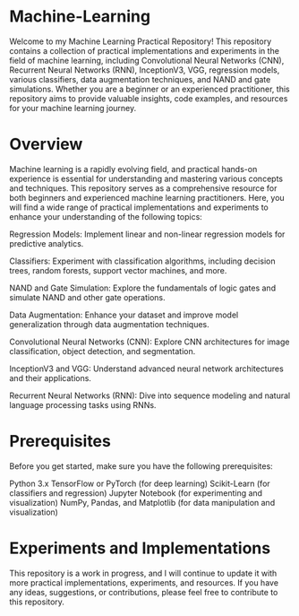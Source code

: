 # Machine-Learning

Welcome to my Machine Learning Practical Repository! This repository contains a collection of practical implementations and experiments in the field of machine learning, including Convolutional Neural Networks (CNN), Recurrent Neural Networks (RNN), InceptionV3, VGG, regression models, various classifiers, data augmentation techniques, and NAND and gate simulations. Whether you are a beginner or an experienced practitioner, this repository aims to provide valuable insights, code examples, and resources for your machine learning journey.


# Overview 
Machine learning is a rapidly evolving field, and practical hands-on experience is essential for understanding and mastering various concepts and techniques. This repository serves as a comprehensive resource for both beginners and experienced machine learning practitioners. Here, you will find a wide range of practical implementations and experiments to enhance your understanding of the following topics:

Regression Models: Implement linear and non-linear regression models for predictive analytics.

Classifiers: Experiment with classification algorithms, including decision trees, random forests, support vector machines, and more.

NAND and Gate Simulation: Explore the fundamentals of logic gates and simulate NAND and other gate operations.

Data Augmentation: Enhance your dataset and improve model generalization through data augmentation techniques.

Convolutional Neural Networks (CNN): Explore CNN architectures for image classification, object detection, and segmentation.

InceptionV3 and VGG: Understand advanced neural network architectures and their applications.

Recurrent Neural Networks (RNN): Dive into sequence modeling and natural language processing tasks using RNNs.


# Prerequisites 
Before you get started, make sure you have the following prerequisites:

Python 3.x
TensorFlow or PyTorch (for deep learning)
Scikit-Learn (for classifiers and regression)
Jupyter Notebook (for experimenting and visualization)
NumPy, Pandas, and Matplotlib (for data manipulation and visualization)

# Experiments and Implementations 
This repository is a work in progress, and I will continue to update it with more practical implementations, experiments, and resources. If you have any ideas, suggestions, or contributions, please feel free to contribute to this repository.
